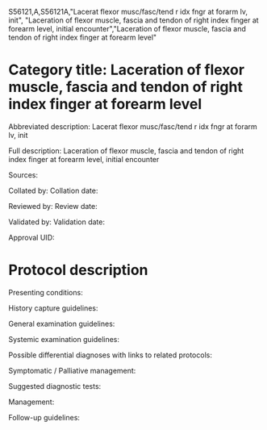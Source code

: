 S56121,A,S56121A,"Lacerat flexor musc/fasc/tend r idx fngr at forarm lv, init", "Laceration of flexor muscle, fascia and tendon of right index finger at forearm level, initial encounter","Laceration of flexor muscle, fascia and tendon of right index finger at forearm level"
# Category title: Laceration of flexor muscle, fascia and tendon of right index finger at forearm level

Abbreviated description: Lacerat flexor musc/fasc/tend r idx fngr at forarm lv, init

Full description: Laceration of flexor muscle, fascia and tendon of right index finger at forearm level, initial encounter

Sources:

Collated by:
Collation date:

Reviewed by:
Review date:

Validated by:
Validation date:

Approval UID:

# Protocol description

Presenting conditions:

History capture guidelines:

General examination guidelines:

Systemic examination guidelines:

Possible differential diagnoses with links to related protocols:

Symptomatic / Palliative management:

Suggested diagnostic tests:

Management:

Follow-up guidelines:
